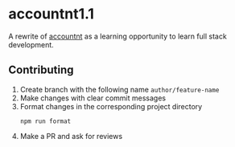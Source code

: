 # accountnt1.1

A rewrite of [accountnt](https://github.com/armiantos/accountnt) as a learning opportunity to learn full stack development.

## Contributing

1. Create branch with the following name `author/feature-name`
2. Make changes with clear commit messages
3. Format changes in the corresponding project directory
    ```shell
    npm run format
    ```
4. Make a PR and ask for reviews
